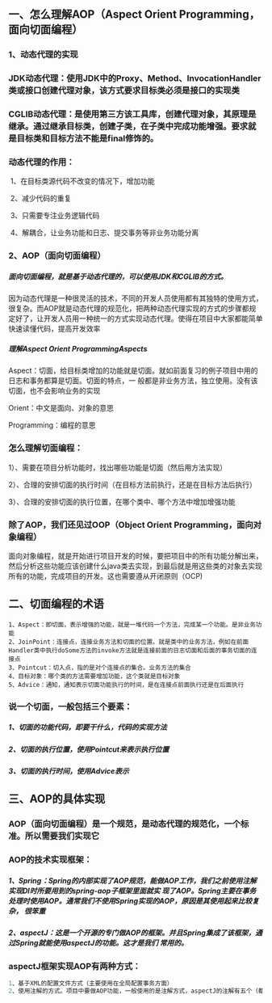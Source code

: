

## 一、怎么理解AOP（Aspect Orient Programming，面向切面编程）

### 1、动态代理的实现

### JDK动态代理：使用JDK中的Proxy、Method、InvocationHandler类或接口创建代理对象，该方式要求目标类必须是接口的实现类

### CGLIB动态代理：是使用第三方该工具库，创建代理对象，其原理是继承。通过继承目标类，创建子类，在子类中完成功能增强。要求就是目标类和目标方法不能是final修饰的。

### 动态代理的作用：

​	1、在目标类源代码不改变的情况下，增加功能

​	2、减少代码的重复

​	3、只需要专注业务逻辑代码

​	4、解耦合，让业务功能和日志、提交事务等非业务功能分离

### 2、AOP（面向切面编程）

##### 面向切面编程，就是基于动态代理的，可以使用JDK和CGLIB的方式。

因为动态代理是一种很灵活的技术，不同的开发人员使用都有其独特的使用方式，很复杂。而AOP就是动态代理的规范化，把两种动态代理实现的方式的步骤都规定好了，让开发人员用一种统一的方式实现动态代理。使得在项目中大家都能简单快速读懂代码，提高开发效率

##### 理解Aspect  Orient  ProgrammingAspects

Aspect：切面，给目标类增加的功能就是切面。就如前面复习的例子项目中用的日志和事务都算是切面。切面的特点，一			   般都是非业务方法，独立使用。没有该切面，也不会影响业务的实现

Orient：中文是面向、对象的意思

Programming：编程的意思

### 怎么理解切面编程：

1）、需要在项目分析功能时，找出哪些功能是切面（然后用方法实现）

2）、合理的安排切面的执行时间（在目标方法前执行，还是在目标方法后执行）

3）、合理的安排切面的执行位置，在哪个类中、哪个方法中增加增强功能

### 除了AOP，我们还见过OOP（Object  Orient  Programming，面向对象编程）

面向对象编程，就是开始进行项目开发的时候，要把项目中的所有功能分解出来，然后分析这些功能应该创建什么java类去实现，到最后就是用这些类的对象去实现所有的功能，完成项目的开发。这也需要遵从开闭原则（OCP)



## 二、切面编程的术语

```
1、Aspect：即切面，表示增强的功能，就是一堆代码一个方法，完成某一个功能。是非业务功能
2、JoinPoint：连接点，连接业务方法和切面的位置。就是类中的业务方法，例如在前面Handler类中执行doSome方法的invoke方法就是连接前面的日志切面和后面的事务切面的连接点
3、Pointcut：切入点，指的是对个连接点的集合。业务方法的集合
4、目标对象：哪个类的方法需要增加功能，这个类就是目标对象
5、Advice：通知，通知表示切面功能执行的时间，是在连接点前面执行还是在后面执行
```

### 说一个切面，一般包括三个要素：

##### 1、切面的功能代码，即要干什么，代码的实现方法

##### 2、切面的执行位置，使用Pointcut来表示执行位置

##### 3、切面的执行时间，使用Advice表示



## 三、AOP的具体实现

### AOP（面向切面编程）是一个规范，是动态代理的规范化，一个标准。所以需要我们实现它

### AOP的技术实现框架：

##### 1、Spring：Spring的内部实现了AOP规范，能做AOP工作，我们之前使用注解实现DI时所要用到的spring-aop子框架里面就实						  现了AOP。Spring主要在事务处理时使用AOP。通常我们不使用Spring实现的AOP，原因是其使用起来比较复杂，						  很笨重

##### 2、aspectJ：这是一个开源的专门做AOP的框架。并且Spring集成了该框架，通过Spring就能使用aspectJ的功能。这才是我们						    常用的。

### aspectJ框架实现AOP有两种方式：

```sql
1、基于XML的配置文件方式（主要使用在全局配置事务方面）
2、使用注解的方式。项目中要做AOP功能，一般使用的是注解方式，aspectJ的注解有五个（都是Advice的注解）：
	
```

